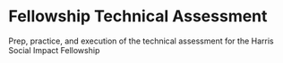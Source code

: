# Fellowship Technical Assessment
Prep, practice, and execution of the technical assessment for the Harris Social Impact Fellowship
